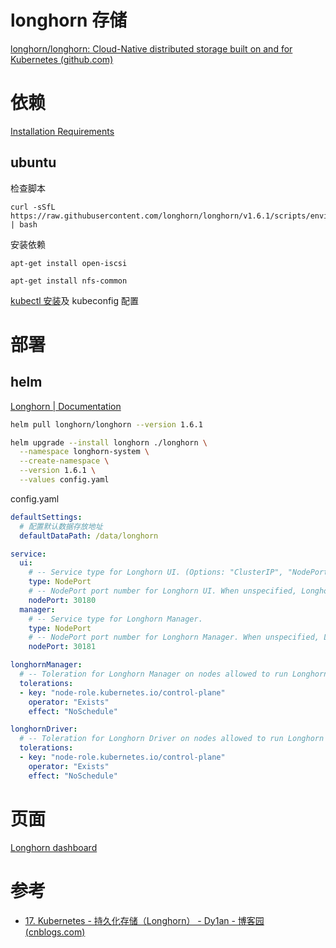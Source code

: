 
# longhorn 存储

[longhorn/longhorn: Cloud-Native distributed storage built on and for Kubernetes (github.com)](https://github.com/longhorn/longhorn?tab=readme-ov-file)

# 依赖

[Installation Requirements](https://longhorn.io/docs/1.6.1/deploy/install/#installation-requirements)

## ubuntu

检查脚本

```shell
curl -sSfL https://raw.githubusercontent.com/longhorn/longhorn/v1.6.1/scripts/environment_check.sh | bash
```

安装依赖

```shell
apt-get install open-iscsi

apt-get install nfs-common
```

[kubectl 安装](https://kubernetes.io/docs/tasks/tools/install-kubectl-linux/)及 kubeconfig 配置

# 部署

## helm

[Longhorn | Documentation](https://longhorn.io/docs/1.6.1/deploy/install/install-with-helm/)

```bash
helm pull longhorn/longhorn --version 1.6.1

helm upgrade --install longhorn ./longhorn \
  --namespace longhorn-system \
  --create-namespace \
  --version 1.6.1 \
  --values config.yaml
```

config.yaml

```yaml
defaultSettings:
  # 配置默认数据存放地址
  defaultDataPath: /data/longhorn

service:
  ui:
    # -- Service type for Longhorn UI. (Options: "ClusterIP", "NodePort", "LoadBalancer", "Rancher-Proxy")
    type: NodePort
    # -- NodePort port number for Longhorn UI. When unspecified, Longhorn selects a free port between 30000 and 32767.
    nodePort: 30180
  manager:
    # -- Service type for Longhorn Manager.
    type: NodePort
    # -- NodePort port number for Longhorn Manager. When unspecified, Longhorn selects a free port between 30000 and 32767.
    nodePort: 30181

longhornManager:
  # -- Toleration for Longhorn Manager on nodes allowed to run Longhorn Manager.
  tolerations:
  - key: "node-role.kubernetes.io/control-plane"
    operator: "Exists"
    effect: "NoSchedule"

longhornDriver:
  # -- Toleration for Longhorn Driver on nodes allowed to run Longhorn components.
  tolerations: 
  - key: "node-role.kubernetes.io/control-plane"
    operator: "Exists"
    effect: "NoSchedule"
```

# 页面

[Longhorn dashboard](http://172.16.0.100:30180/#/dashboard)

# 参考

- [17. Kubernetes - 持久化存储（Longhorn） - Dy1an - 博客园 (cnblogs.com)](https://www.cnblogs.com/Dy1an/p/17245825.html)
